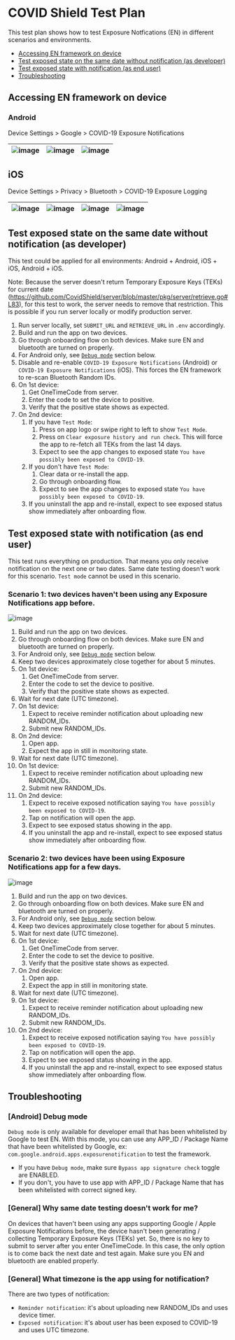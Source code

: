 # COVID Shield Test Plan

This test plan shows how to test Exposure Notfications (EN) in different scenarios and environments.

- [Accessing EN framework on device](#accessing-en-framework-on-device)
- [Test exposed state on the same date without notification (as developer)](#test-exposed-state-on-the-same-date-without-notification-as-developer)
- [Test exposed state with notification (as end user)](#test-exposed-state-with-notification-as-end-user)
- [Troubleshooting](#troubleshooting)

## Accessing EN framework on device

### Android

Device Settings > Google > COVID-19 Exposure Notifications

| ![image](https://user-images.githubusercontent.com/5274722/86290989-5c007100-bbbc-11ea-9088-a8f038513c37.png) | ![image](https://user-images.githubusercontent.com/5274722/86290997-5e62cb00-bbbc-11ea-89d3-85aff4b4c620.png) | ![image](https://user-images.githubusercontent.com/5274722/86415961-9a6a5e80-bc96-11ea-84c3-715af6a7bf75.png) |
| ------------------------------------------------------------------------------------------------------------- | ------------------------------------------------------------------------------------------------------------- | ------------------------------------------------------------------------------------------------------------- |


## iOS

Device Settings > Privacy > Bluetooth > COVID-19 Exposure Logging

| ![image](https://user-images.githubusercontent.com/5274722/86291179-9e29b280-bbbc-11ea-9f10-3e05da5961cd.png) | ![image](https://user-images.githubusercontent.com/5274722/86291186-9ff37600-bbbc-11ea-9ba4-1602fcacbbd9.png) | ![image](https://user-images.githubusercontent.com/5274722/86291190-a1bd3980-bbbc-11ea-93cf-ff012155edb3.png) | ![image](https://user-images.githubusercontent.com/5274722/86291196-a41f9380-bbbc-11ea-9dc1-f9cccf444e73.png) |
| ------------------------------------------------------------------------------------------------------------- | ------------------------------------------------------------------------------------------------------------- | ------------------------------------------------------------------------------------------------------------- | ------------------------------------------------------------------------------------------------------------- |


## Test exposed state on the same date without notification (as developer)

This test could be applied for all environments: Android + Android, iOS + iOS, Android + iOS.

Note: Because the server doesn't return Temporary Exposure Keys (TEKs) for current date (https://github.com/CovidShield/server/blob/master/pkg/server/retrieve.go#L83), for this test to work, the server needs to remove that restriction. This is possible if you run server locally or modify production server.

1. Run server locally, set `SUBMIT_URL` and `RETRIEVE_URL` in `.env` accordingly.
1. Build and run the app on two devices.
1. Go through onboarding flow on both devices. Make sure EN and bluetooth are turned on properly.
1. For Android only, see [`Debug mode`](#android-debug-mode) section below.
1. Disable and re-enable `COVID-19 Exposure Notifications` (Android) or `COVID-19 Exposure Notifications` (iOS). This forces the EN framework to re-scan Bluetooth Random IDs.
1. On 1st device:
   1. Get OneTimeCode from server.
   1. Enter the code to set the device to positive.
   1. Verify that the positive state shows as expected.
1. On 2nd device:
   1. If you have `Test Mode`:
      1. Press on app logo or swipe right to left to show `Test Mode`.
      1. Press on `Clear exposure history and run check`. This will force the app to re-fetch all TEKs from the last 14 days.
      1. Expect to see the app changes to exposed state `You have possibly been exposed to COVID-19`.
   1. If you don't have `Test Mode`:
      1. Clear data or re-install the app.
      1. Go through onboarding flow.
      1. Expect to see the app changes to exposed state `You have possibly been exposed to COVID-19`.
   1. If you uninstall the app and re-install, expect to see exposed status show immediately after onboarding flow.

## Test exposed state with notification (as end user)

This test runs everything on production. That means you only receive notification on the next one or two dates. Same date testing doesn't work for this scenario. `Test mode` cannot be used in this scenario.

### Scenario 1: two devices haven't been using any Exposure Notifications app before.

![image](https://user-images.githubusercontent.com/5274722/86473720-726b1180-bd0f-11ea-9f7f-ffa96ebec4dc.png)

1. Build and run the app on two devices.
1. Go through onboarding flow on both devices. Make sure EN and bluetooth are turned on properly.
1. For Android only, see [`Debug mode`](#android-debug-mode) section below.
1. Keep two devices approximately close together for about 5 minutes.
1. On 1st device:
   1. Get OneTimeCode from server.
   1. Enter the code to set the device to positive.
   1. Verify that the positive state shows as expected.
1. Wait for next date (UTC timezone).
1. On 1st device:
   1. Expect to receive reminder notification about uploading new RANDOM_IDs.
   1. Submit new RANDOM_IDs.
1. On 2nd device:
   1. Open app.
   1. Expect the app in still in monitoring state.
1. Wait for next date (UTC timezone).
1. On 1st device:
   1. Expect to receive reminder notification about uploading new RANDOM_IDs.
   1. Submit new RANDOM_IDs.
1. On 2nd device:
   1. Expect to receive exposed notification saying `You have possibly been exposed to COVID-19`.
   1. Tap on notification will open the app.
   1. Expect to see exposed status showing in the app.
   1. If you uninstall the app and re-install, expect to see exposed status show immediately after onboarding flow.

### Scenario 2: two devices have been using Exposure Notifications app for a few days.

![image](https://user-images.githubusercontent.com/5274722/86473727-74cd6b80-bd0f-11ea-9297-8eae6d6e9bd7.png)

1. Build and run the app on two devices.
1. Go through onboarding flow on both devices. Make sure EN and bluetooth are turned on properly.
1. For Android only, see [`Debug mode`](#android-debug-mode) section below.
1. Keep two devices approximately close together for about 5 minutes.
1. Wait for next date (UTC timezone).
1. On 1st device:
   1. Get OneTimeCode from server.
   1. Enter the code to set the device to positive.
   1. Verify that the positive state shows as expected.
1. On 2nd device:
   1. Open app.
   1. Expect the app in still in monitoring state.
1. Wait for next date (UTC timezone).
1. On 1st device:
   1. Expect to receive reminder notification about uploading new RANDOM_IDs.
   1. Submit new RANDOM_IDs.
1. On 2nd device:
   1. Expect to receive exposed notification saying `You have possibly been exposed to COVID-19`.
   1. Tap on notification will open the app.
   1. Expect to see exposed status showing in the app.
   1. If you uninstall the app and re-install, expect to see exposed status show immediately after onboarding flow.

## Troubleshooting

### [Android] Debug mode

`Debug mode` is only available for developer email that has been whitelisted by Google to test EN. With this mode, you can use any APP_ID / Package Name that have been whitelisted by Google, ex: `com.google.android.apps.exposurenotification` to test the framework.

- If you have `Debug mode`, make sure `Bypass app signature check` toggle are ENABLED.
- If you don't, you have to use app with APP_ID / Package Name that has been whitelisted with correct signed key.

### [General] Why same date testing doesn't work for me?

On devices that haven't been using any apps supporting Google / Apple Exposure Notifications before, the device hasn't been generating / collecting Temporary Exposure Keys (TEKs) yet. So, there is no key to submit to server after you enter OneTimeCode. In this case, the only option is to come back the next date and test again. Make sure you EN and bluetooth are enabled properly.

### [General] What timezone is the app using for notification?

There are two types of notification:

- `Reminder notification`: it's about uploading new RANDOM_IDs and uses device timer.
- `Exposed notification`: it's about user has been exposed to COVID-19 and uses UTC timezone.
